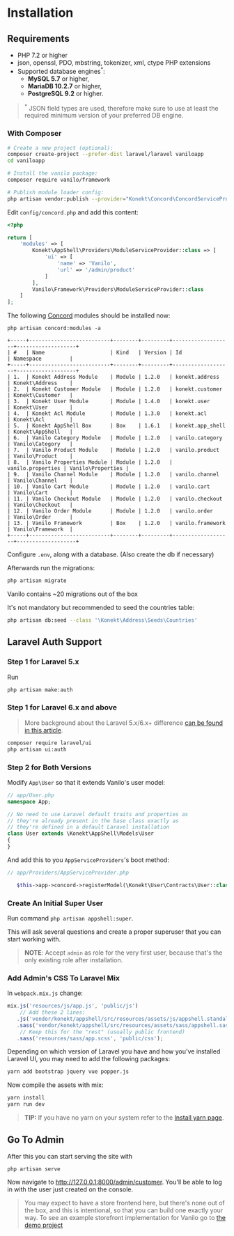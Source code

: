 # Installation

## Requirements

- PHP 7.2 or higher
- json, openssl, PDO, mbstring, tokenizer, xml, ctype PHP extensions
- Supported database engines<sup>*</sup>:
    - **MySQL 5.7** or higher,
    - **MariaDB 10.2.7** or higher,
    - **PostgreSQL 9.2** or higher.

> <sup>*</sup> JSON field types are used, therefore make sure to use at least the required minimum
> version of your preferred DB engine.

### With Composer

```bash
# Create a new project (optional):
composer create-project --prefer-dist laravel/laravel vaniloapp
cd vaniloapp

# Install the vanilo package:
composer require vanilo/framework

# Publish module loader config:
php artisan vendor:publish --provider="Konekt\Concord\ConcordServiceProvider" --tag=config
```

Edit `config/concord.php` and add this content:

```php
<?php

return [
    'modules' => [
        Konekt\AppShell\Providers\ModuleServiceProvider::class => [
            'ui' => [
                'name' => 'Vanilo',
                'url' => '/admin/product'
            ]
        ],
        Vanilo\Framework\Providers\ModuleServiceProvider::class
    ]
];
```

The following [Concord](concord.md) modules should be installed now:

`php artisan concord:modules -a`

```
+-----+--------------------------+--------+---------+-------------------+-------------------+
| #   | Name                     | Kind   | Version | Id                | Namespace         |
+-----+--------------------------+--------+---------+-------------------+-------------------+
| 1.  | Konekt Address Module    | Module | 1.2.0   | konekt.address    | Konekt\Address    |
| 2.  | Konekt Customer Module   | Module | 1.2.0   | konekt.customer   | Konekt\Customer   |
| 3.  | Konekt User Module       | Module | 1.4.0   | konekt.user       | Konekt\User       |
| 4.  | Konekt Acl Module        | Module | 1.3.0   | konekt.acl        | Konekt\Acl        |
| 5.  | Konekt AppShell Box      | Box    | 1.6.1   | konekt.app_shell  | Konekt\AppShell   |
| 6.  | Vanilo Category Module   | Module | 1.2.0   | vanilo.category   | Vanilo\Category   |
| 7.  | Vanilo Product Module    | Module | 1.2.0   | vanilo.product    | Vanilo\Product    |
| 8.  | Vanilo Properties Module | Module | 1.2.0   | vanilo.properties | Vanilo\Properties |
| 9.  | Vanilo Channel Module    | Module | 1.2.0   | vanilo.channel    | Vanilo\Channel    |
| 10. | Vanilo Cart Module       | Module | 1.2.0   | vanilo.cart       | Vanilo\Cart       |
| 11. | Vanilo Checkout Module   | Module | 1.2.0   | vanilo.checkout   | Vanilo\Checkout   |
| 12. | Vanilo Order Module      | Module | 1.2.0   | vanilo.order      | Vanilo\Order      |
| 13. | Vanilo Framework         | Box    | 1.2.0   | vanilo.framework  | Vanilo\Framework  |
+-----+--------------------------+--------+---------+-------------------+-------------------+
```

Configure `.env`, along with a database. (Also create the db if necessary)

Afterwards run the migrations:

```bash
php artisan migrate
```

Vanilo contains ~20 migrations out of the box

It's not mandatory but recommended to seed the countries table:

```bash
php artisan db:seed --class '\Konekt\Address\Seeds\Countries'
```

## Laravel Auth Support

### Step 1 for Laravel 5.x

Run

```bash
php artisan make:auth
```

### Step 1 for Laravel 6.x and above

> More background about the Laravel 5.x/6.x+ difference [can be found in this article](https://laravel-news.com/running-make-auth-in-laravel-6).

```bash
composer require laravel/ui
php artisan ui:auth
```

### Step 2 for Both Versions

Modify `App\User` so that it extends Vanilo's user model:

```php
// app/User.php
namespace App;

// No need to use Laravel default traits and properties as
// they're already present in the base class exactly as
// they're defined in a default Laravel installation
class User extends \Konekt\AppShell\Models\User
{
}
```

And add this to you `AppServiceProviders`'s boot method:

```php
// app/Providers/AppServiceProvider.php

   $this->app->concord->registerModel(\Konekt\User\Contracts\User::class, \App\User::class);
```

### Create An Initial Super User

Run command `php artisan appshell:super`.

This will ask several questions and create a proper superuser that you can start working with.

> **NOTE**: Accept `admin` as role for the very first user, because that's the only existing role after installation.

### Add Admin's CSS To Laravel Mix

In `webpack.mix.js` change:
```js
mix.js('resources/js/app.js', 'public/js')
    // Add these 2 lines:
   .js('vendor/konekt/appshell/src/resources/assets/js/appshell.standalone.js', 'public/js/appshell.js')
   .sass('vendor/konekt/appshell/src/resources/assets/sass/appshell.sass', 'public/css')
    // Keep this for the "rest" (usually public frontend)
   .sass('resources/sass/app.scss', 'public/css');
```

Depending on which version of Laravel you have and how you've installed Laravel UI, you may need to
add the following packages:

```bash
yarn add bootstrap jquery vue popper.js
```

Now compile the assets with mix:

```bash
yarn install
yarn run dev
```

> **TIP:** If you have no yarn on your system refer to the [Install yarn page](https://yarnpkg.com/en/docs/install).

## Go To Admin

After this you can start serving the site with

`php artisan serve`

Now navigate to http://127.0.0.1:8000/admin/customer. You'll be able to
log in with the user just created on the console.

> You may expect to have a store frontend here, but there's none out of the box, and this is
> intentional, so that you can build one exactly your way. To see an example storefront
> implementation for Vanilo go to [the demo project](https://github.com/vanilophp/demo)
